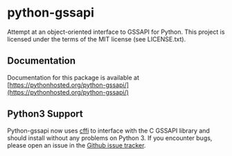 python-gssapi
=============

Attempt at an object-oriented interface to GSSAPI for Python.
This project is licensed under the terms of the MIT license (see LICENSE.txt).

Documentation
-------------
Documentation for this package is available at
[https://pythonhosted.org/python-gssapi/](https://pythonhosted.org/python-gssapi/)

Python3 Support
---------------
Python-gssapi now uses [cffi](https://cffi.readthedocs.org/) to interface with the C GSSAPI library
and should install without any problems on Python 3. If you encounter bugs, please open an issue in
the [Github issue tracker](https://github.com/sigmaris/python-gssapi/issues).
